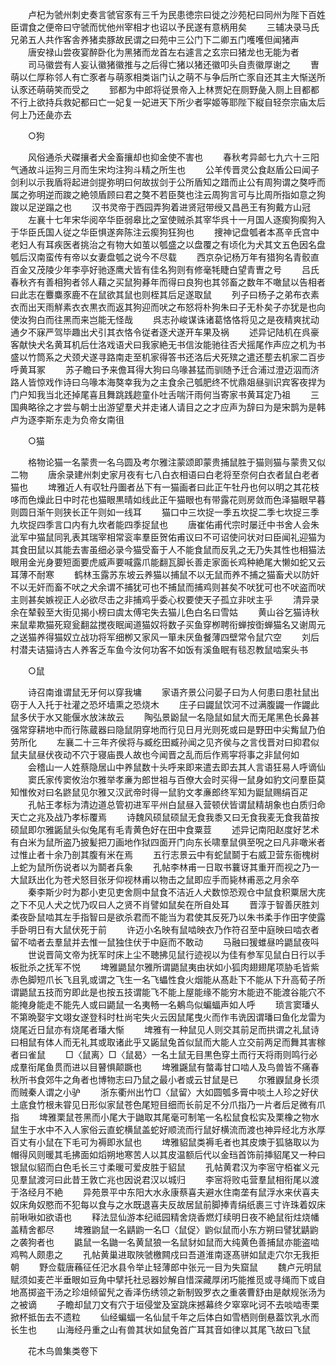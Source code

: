 <!-- { "loadSidebar": true } -->
　　卢杞为虢州刺史奏言虢官豕有三千为民患徳宗曰徙之沙苑杞曰同州为陛下百姓臣谓食之便帝曰守虢而忧他州宰相才也诏以予民遂有意柄用矣
　　三辅决录马氏兄弟五人共作客舎养猪卖豚故民谓之曰苑中三公门下二卿五门嚄嚄但闻猪声
　　唐安禄山尝夜宴醉卧化为黑猪而龙首左右遽言之玄宗曰猪龙也无能为者
　　司马徽尝有人妄认徽猪徽推与之后得亡猪以猪还徽叩头自责徽厚谢之
　　曺萌以仁厚称邻人有亡豕者与萌豕相类诣门认之萌不与争后所亡豕自还其主大惭送所认豕还萌萌笑而受之
　　郅都为中郎将従景帝入上林贾妃在厕野彘入厕上目都都不行上欲持兵救妃都曰亡一妃复一妃进天下所少者寜姬等耶陛下縦自轻奈宗庙太后何上乃还彘亦去

　　○狗

　　风俗通杀犬磔攘者犬金畜攘却也抑金使不害也
　　春秋考异邮七九六十三阳气通故斗运狗三月而生宋均注狗斗精之所生也
　　公羊传晋灵公食赵盾公曰闻子剑利以示我盾将起进剑提弥明曰何故拔剑于公所盾知之踖而止公有周狗谓之獒呼而属之弥明逆而踆之絶领盾顾曰君之獒不若臣獒也注云周狗言可与比周所指如意之狗踆以足逆蹋之也
　　汉书灵帝于西园弄狗着进贤冠带绶又昌邑王有狗戴方山冠
　　左襄十七年宋华阅卒华臣弱皋比之室使贼杀其宰华呉十一月国人逐瘈狗瘈狗入于华臣氏国人従之华臣惧遂奔陈注云瘈狗狂狗也
　　捜神记盘瓠者本髙辛氏宫中老妇人有耳疾医者挑治之有物大如茧以瓠盛之以盘覆之有顷化为犬其文五色因名盘瓠后汉南蛮传有帝以女妻盘瓠之说今不尽载
　　西京杂记杨万年有猎狗名青骹直百金又茂陵少年李亭好驰逐鹰犬皆有佳名狗则有修毫牦睫白望青曺之号
　　吕氏春秋齐有善相狗者邻人藉之买鼠狗朞年而得曰良狗也其邻畜之数年不噉鼠以告相者曰此志在麞麋豕鹿不在鼠欲其鼠也则桎其后足遂取鼠
　　列子曰杨子之弟布衣素衣而出天雨觧素衣衣黒衣而返其狗迎而吠之布怒将朴狗朱曰子无朴矣子亦犹是也向使汝狗白而往黑而来岂能无怪哉
　　呉志孙峻谋诛诸葛恪恪将见之是夜精爽扰动通夕不寐严驾毕趣出犬引其衣恪令従者逐犬遂开车果及祸
　　述异记陆机在呉豪客献快犬名黄耳机后仕洛戏语犬曰我家絶无书信汝能驰往否犬摇尾作声应之机为书盛以竹筒系之犬颈犬遂寻路南走至机家得答书还洛后犬死殡之遣还塟去机家二百步呼黄耳冢
　　苏子瞻曰予来儋耳得大狗曰乌喙甚猛而驯随予迁合浦过澄迈泅而济路人皆惊戏作诗曰乌喙本海獒幸我为之主食余己瓠肥终不忧鼎爼昼驯识宾客夜捍为门户知我当北还掉尾喜且舞跳践趂童仆吐舌喘汗雨何当寄家书黄耳定乃祖
　　三国典略徐之才尝与朝士出游望羣犬并走诸人请目之之才应声为辞曰为是宋鹊为是韩卢为逐李斯东走为负帝女南徂

　　○猫

　　格物论猫一名蒙贵一名乌圆及考尔雅注蒙颂即蒙贵捕鼠胜于猫则猫与蒙贵又似二物
　　唐余录建州刺史家月夜有七八白衣相语曰白老将至奈何白衣者鼠白老者猫也
　　埤雅近人有収牡丹圗者丛下有一猫画者曰此正午牡丹也何以明之其花枝哆而色燥此日中时花也猫眼黒晴如线此正午猫眼也有带露花则房敛而色泽猫眼早暮则圆日渐午则狭长正午则如一线耳
　　猫口中三坎捉一季五坎捉二季七坎捉三季九坎捉四季言口内有九坎者能四季捉鼠也
　　唐崔佑甫代宗时屡迁中书舍人会朱泚军中猫鼠同乳表其瑞宰相常衮率羣臣贺佑甫议曰不可诏使问状对曰臣闻礼迎猫为其食田鼠以其能去害虽细必录今猫受畜于人不能食鼠而反乳之无乃失其性也相猫法眼用金光身要短面要虎威声要喊露爪能翻瓦脚长善走家面长鸡种絶尾大懒如蛇又云耳薄不耐寒
　　鹤林玉露苏东坡云养猫以捕鼠不以无鼠而养不捕之猫畜犬以防奸不以无奸而畜不吠之犬余谓不捕犹可也不捕鼠而捕鸡则甚矣不吠犹可也不吠盗而吠主则甚矣嫉视正人必欲尽击之非捕鸡乎委心权要使天子孤立非吠主乎
　　清异录余在辇毂至大街见揭小榜曰虞太傅宅失去猫儿色白名曰雪姑
　　黄山谷乞猫诗秋来鼠辈欺猫死窥瓮翻盆搅夜眠闻道猫奴将数子买鱼穿栁聘衔蝉按衘蝉猫名又谢周元之送猫养得猫奴立战功将军细栁又家风一箪未厌鱼餐薄四壁常令鼠穴空
　　刘后村潜夫诘猫诗古人养客乏车鱼今汝何功客不如饭有溪鱼眠有毯忍教鼠啮案头书

　　○鼠

　　诗召南谁谓鼠无牙何以穿我墉
　　家语齐景公问晏子曰为人何患曰患社鼠出窃于人入托于社灌之恐坏墙熏之恐烧木
　　庄子曰鼹鼠饮河不过满腹鼹一作鼹此鼠多伏于水又能偃水放沫故云
　　陶弘景鼢鼠一名隐鼠如鼠大而无尾黑色长鼻甚强常穿耕地中而行陈蔵器曰隐鼠阴穿地而行见日月光则死或曰是野田中尖觜鼠乃伯劳所化
　　左襄二十三年齐侯将与臧纥田臧孙闻之见齐侯与之言伐晋对曰抑君似鼠夫鼠昼伏夜动不穴于寝庙畏人故也今闻晋之乱而后作焉寜将事之非鼠何如
　　会稽山一人姓蔡隐居山中养鼠数十头呼来即来遣去即去其人言语狂易人呼谪仙
　　窦氏家传窦攸治尔雅举孝亷为郎世祖与百僚大会时买得一鼠身如豹文问羣臣莫知惟攸对曰名鼨鼠见尔雅又汉武帝时得一鼠豹文孝亷郎终军知为鼮鼠赐绢百疋
　　孔帖王孝标为清边道总管初进军平州白鼠昼入营顿伏皆谓鼠精胡象也白质归命天亡之兆及战乃孝标覆焉
　　诗魏风硕鼠硕鼠无食我黍又曰无食我麦无食我苗按硕鼠即尔雅鼫鼠头似兔尾有毛青黄色好在田中食粟荳
　　述异记南阳赵度好艺术有白米为鼠所盗乃披髪把刀画地作狱四面开门向东长啸羣鼠俱至呪之曰凡非噉米者过惟止者十余乃剖其腹有米在焉
　　五行志景云中有蛇鼠鬬于右威卫营东衙槐树上蛇为鼠所伤说者以为鬬者兵象
　　孔帖李林甫一日取书蘘讶其重开而视之乃一大鼠跃出化为苍犬怒目张牙仰视林甫以物击之鼠即应手而毙林甫恶之月余卒
　　秦李斯少时为郡小吏见吏舍厕中鼠食不洁近人犬数惊恐观仓中鼠食积粟居大庑之下不见人犬之忧乃叹曰人之贤不肖譬如鼠矣在所自处耳
　　晋淳于智善厌胜刘柔夜卧鼠啮其左手指智曰是欲杀君而不能当为君使其反死乃以朱书柔手作田字使露手卧明日有大鼠伏死于前
　　许迈小名映有鼠啮映衣乃作符召至中庭映曰啮衣者留不啮者去羣鼠并去惟一鼠独住伏于中庭而不敢动
　　马融曰猨蜼昼吟鼯鼠夜呌
　　世说晋简文帝为抚军时床上尘不聴拂见鼠行迹视以为佳有参军见鼠白日行以手板批杀之抚军不悦
　　埤雅鼯鼠尔雅所谓鼯鼠夷由状如小狐肉翅翅尾项胁毛皆紫赤色脚短爪长飞且乳或谓之飞生一名飞蠝性食火烟能从髙赴下不能从下升高荀子所谓鼯鼠五技而穷即此是也按五技谓能飞不能上屋能缘不能穷木能逰不能渡谷能穴不能掩身能走不能先人或曰鼯鼠一名夷畅一名鴺鸟似蝙蝠声如人呼
　　琐言窦璠乆不第晩娶宇文翊女遂登科时杜尚宅失火云因鼠尾曳火而作韦诜因谓璠曰鱼化龙雷为烧尾近日鼠亦有烧尾者璠大惭
　　埤雅有一种鼠见人则交其前足而拱谓之礼鼠诗曰相鼠有体人而无礼其或取诸此乎又鼫鼠兔首似鼠而大能人立交前两足而舞其害稼者曰雀鼠
　　□〈鼠离〉□〈鼠曷〉一名土鼠无目黒色穿土而行天将雨则鸣行必成羣衔尾鱼贯而进以目瞽惧颠蹶也
　　埤雅鼷鼠有螫毒甘口啮人及鸟兽皆不痛春秋所书食郊牛之角者也博物志曰乃鼠之最小者或云甘鼠是已
　　尔雅鼳鼠身长须而贼秦人谓之小驴
　　浙东衢州出竹□〈鼠留〉大如圆瓠多膏中啖土人珍之好伏土底食竹根未甞见日形似家鼠苍色尾短目细而长前足不分爪指乃一片者后足微有爪指
　　埤雅栗鼠苍黑而小尾大于鼬取其尾毫可制笔一名松鼠食松实及栗橡之物水鼠生于水中不入人家俗云直蛇横鼠盖蛇好顺流而行鼠好横流而渡也神异经北方氷厚百丈有小鼠在下毛可为褥即氷鼠也
　　埤雅貂鼠类褥毛者也其皮燠于狐貉取以为帽得风则暖其毛拂面如熖朔地寒苦人以其皮温额后代以金珰首饰前挿貂尾又一种曰银鼠似貂而白色毛长三寸柔暖可爱皮胜于貂鼠
　　孔帖黄君汉为李宻守栢崔义元见羣鼠渡河曰此昔王敦亡兆也因说君汉以城归
　　李宻将败屯营羣鼠相衔尾以渡于洛经月不絶
　　异苑景平中东阳大水永康蔡喜夫避水住南垄有鼠浮水来伏喜夫奴床角奴愍而不犯每以食与之水既退喜夫反故居鼠前脚捧青绢纸裹三寸许珠着奴床前啾啾如欲语也
　　释法显仙游本纪祗园精舍烧香燃灯续明日夜不絶鼠衔炷烧幡盖精舍都尽
　　埤雅鼩鼠一名鼱鼩一名□〈鼠促〉鼩似鼠而小东方朔曰譬犹鼱鼩之袭狗者也
　　鼪鼠一名鼬一名黄鼠狼一名鼠豺如鼠而大纯黄色善捕鼠亦能盗啮鸡鸭人颇患之
　　孔帖黄巢进取陜虢檄闗戍曰吾道淮南逐髙骈如鼠走穴尔无我拒朝
　　野佥载唐蘓征任汜水县令举止轻薄郎中张元一目为失窟鼠
　　魏卢元明鼠赋须如麦芒半垂眼如豆角中擘托社忌器妙解自惜深藏厚闭巧能推觅或寻绳而下或自地髙掷盗干汤之珍俎倾留髠之香泽伤绣领之新制毁罗衣之重袭曹舒由是献规张汤为之被谪
　　子瞻却鼠刀文有穴于垣侵堂及室跳床撼幕终夕窣窣叱诃不去啖啮枣栗掀杯抵缶去不遗粒
　　仙经蝙蝠一名仙鼠千年之后体白如雪栖则倒悬葢饮乳水而长生也
　　山海经丹重之山有兽其状如鼠兔首广耳其音如律以其尾飞故曰飞鼠

　　花木鸟兽集类卷下
